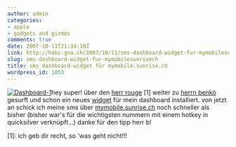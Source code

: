 ```yaml
---
author: admin
categories:
- apple
- gadgets and gizmos
comments: true
date: 2007-10-11T21:34:18Z
link: http://habi.gna.ch/2007/10/11/sms-dashboard-widget-fur-mymobilesunrisech/
slug: sms-dashboard-widget-fur-mymobilesunrisech
title: sms dashboard-widget für mymobile.sunrise.ch
wordpress_id: 1053
---
```


[![Dashboard-1](http://habi.gna.ch/wp-content/uploads/2007/10/dashboard-1-tm.jpg)](http://habi.gna.ch/wp-content/uploads/2007/10/dashboard-1.jpg)hey super!
über den [herr rouge](http://www.rouge.ch/blog/index.php/vr/comments/bitte_nicht_winter_crocs/) [1] weiter zu [herrn benkö](http://www.benkoe.ch/so-laess-smsunrise-widget/) gesurft und schon ein neues [widget](http://littleprogs.com/) für mein dashboard installiert. von jetzt an schick ich meine sms über [mymobile.sunrise.ch](http://mymobile.sunrise.ch) noch schneller als bisher (bisher war's für die wichtigsten nummern mit einem hotkey in quicksilver  verknüpft...)
danke für den tipp herr b!

[1]: ich geb dir recht, so 'was geht nicht!!!

